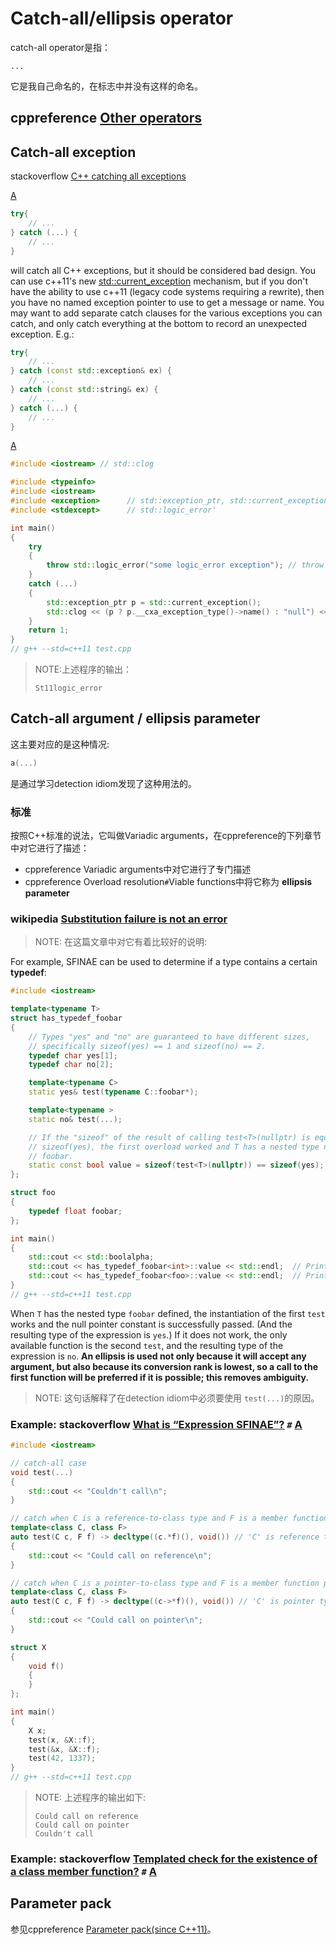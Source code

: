 # Catch-all/ellipsis operator

catch-all operator是指：

```
...
```

它是我自己命名的，在标志中并没有这样的命名。

## cppreference [Other operators](https://en.cppreference.com/w/cpp/language/operator_other)



## Catch-all exception

stackoverflow [C++ catching all exceptions](https://stackoverflow.com/questions/315948/c-catching-all-exceptions)

[A](https://stackoverflow.com/a/315967)

```cpp
try{
    // ...
} catch (...) {
    // ...
}
```

will catch all C++ exceptions, but it should be considered bad design. You can use c++11's new [std::current_exception](https://en.cppreference.com/w/cpp/error/current_exception) mechanism, but if you don't have the ability to use c++11 (legacy code systems requiring a rewrite), then you have no named exception pointer to use to get a message or name. You may want to add separate catch clauses for the various exceptions you can catch, and only catch everything at the bottom to record an unexpected exception. E.g.:

```cpp
try{
    // ...
} catch (const std::exception& ex) {
    // ...
} catch (const std::string& ex) {
    // ...
} catch (...) {
    // ...
}
```

[A](https://stackoverflow.com/a/24142104)

```cpp
#include <iostream> // std::clog

#include <typeinfo>
#include <iostream>
#include <exception>      // std::exception_ptr, std::current_exception, std::rethrow_exception
#include <stdexcept>      // std::logic_error'

int main()
{
	try
	{
		throw std::logic_error("some logic_error exception"); // throw something
	}
	catch (...)
	{
		std::exception_ptr p = std::current_exception();
		std::clog << (p ? p.__cxa_exception_type()->name() : "null") << std::endl;
	}
	return 1;
}
// g++ --std=c++11 test.cpp
```

> NOTE:上述程序的输出：
>
> ```
> St11logic_error
> ```



## Catch-all argument /  **ellipsis parameter**

这主要对应的是这种情况:

```c++
a(...)
```

是通过学习detection idiom发现了这种用法的。

### 标准

按照C++标准的说法，它叫做Variadic arguments，在cppreference的下列章节中对它进行了描述：

- cppreference Variadic arguments中对它进行了专门描述
- cppreference Overload resolution`#`Viable functions中将它称为 **ellipsis parameter**



### wikipedia [Substitution failure is not an error](https://en.wikipedia.org/wiki/Substitution_failure_is_not_an_error) 

> NOTE: 在这篇文章中对它有着比较好的说明:

For example, SFINAE can be used to determine if a type contains a certain **typedef**:

```C++
#include <iostream>

template<typename T>
struct has_typedef_foobar
{
	// Types "yes" and "no" are guaranteed to have different sizes,
	// specifically sizeof(yes) == 1 and sizeof(no) == 2.
	typedef char yes[1];
	typedef char no[2];

	template<typename C>
	static yes& test(typename C::foobar*);

	template<typename >
	static no& test(...);

	// If the "sizeof" of the result of calling test<T>(nullptr) is equal to
	// sizeof(yes), the first overload worked and T has a nested type named
	// foobar.
	static const bool value = sizeof(test<T>(nullptr)) == sizeof(yes);
};

struct foo
{
	typedef float foobar;
};

int main()
{
	std::cout << std::boolalpha;
	std::cout << has_typedef_foobar<int>::value << std::endl;  // Prints false
	std::cout << has_typedef_foobar<foo>::value << std::endl;  // Prints true
}
// g++ --std=c++11 test.cpp

```

When `T` has the nested type `foobar` defined, the instantiation of the first `test` works and the null pointer constant is successfully passed. (And the resulting type of the expression is `yes`.) If it does not work, the only available function is the second `test`, and the resulting type of the expression is `no`. **An ellipsis is used not only because it will accept any argument, but also because its conversion rank is lowest, so a call to the first function will be preferred if it is possible; this removes ambiguity.**

> NOTE: 这句话解释了在detection idiom中必须要使用 `test(...)`的原因。

### Example: stackoverflow [What is “Expression SFINAE”?](https://stackoverflow.com/questions/12654067/what-is-expression-sfinae) `#` [A](https://stackoverflow.com/a/12654277)



```cpp
#include <iostream>

// catch-all case
void test(...)
{
	std::cout << "Couldn't call\n";
}

// catch when C is a reference-to-class type and F is a member function pointer
template<class C, class F>
auto test(C c, F f) -> decltype((c.*f)(), void()) // 'C' is reference type
{
	std::cout << "Could call on reference\n";
}

// catch when C is a pointer-to-class type and F is a member function pointer
template<class C, class F>
auto test(C c, F f) -> decltype((c->*f)(), void()) // 'C' is pointer type
{
	std::cout << "Could call on pointer\n";
}

struct X
{
	void f()
	{
	}
};

int main()
{
	X x;
	test(x, &X::f);
	test(&x, &X::f);
	test(42, 1337);
}
// g++ --std=c++11 test.cpp
```

> NOTE: 上述程序的输出如下:
>
> ```
> Could call on reference
> Could call on pointer
> Couldn't call
> ```

### Example: stackoverflow [Templated check for the existence of a class member function?](https://stackoverflow.com/questions/257288/templated-check-for-the-existence-of-a-class-member-function) `#` [A](https://stackoverflow.com/a/257382)



## Parameter pack

参见cppreference [Parameter pack(since C++11)](https://en.cppreference.com/w/cpp/language/parameter_pack)。